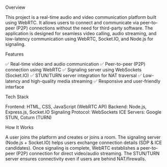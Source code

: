Overview


This project is a real-time audio and video communication platform built using WebRTC. It allows users to connect and communicate via peer-to-peer (P2P) connections without the need for third-party software. The application is designed for seamless video calling, audio streaming, and low-latency communication using WebRTC, Socket.IO, and Node.js for signaling.

Features

✅ Real-time video and audio communication
✅ Peer-to-peer (P2P) connection using WebRTC
✅ Signaling server using WebSockets (Socket.IO)
✅ STUN/TURN server integration for NAT traversal
✅ Low-latency and high-quality media streaming
✅ Responsive and user-friendly interface

Tech Stack

Frontend:  HTML, CSS, JavaScript (WebRTC API)
Backend: Node.js, Express.js, Socket.IO
Signaling Protocol: WebSockets
ICE Servers: Google STUN, Coturn (TURN)

How It Works

A user joins the platform and creates or joins a room.
The signaling server (Node.js + Socket.IO) helps users exchange connection details (SDP & ICE candidates).
Once signaling is complete, WebRTC establishes a peer-to-peer (P2P) connection for direct video/audio streaming.
The STUN/TURN server ensures connectivity even if users are behind NAT/firewalls.
